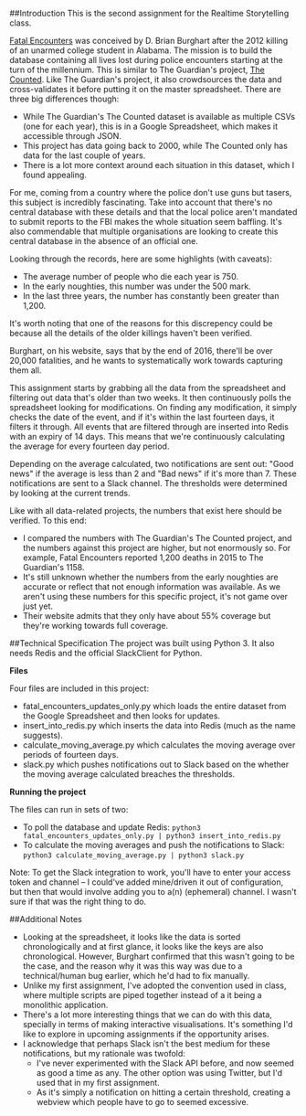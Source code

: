 ##Introduction
This is the second assignment for the Realtime Storytelling class.

[Fatal Encounters](http://www.fatalencounters.org) was conceived by D. Brian Burghart after the 2012 killing of an unarmed college student in Alabama. The mission is to build the database containing all lives lost during police encounters starting at the turn of the millennium. This is similar to The Guardian's project, [The Counted](http://www.theguardian.com/us-news/2015/oct/06/suicide-by-cop-the-counted). Like The Guardian's project, it also crowdsources the data and cross-validates it before putting it on the master spreadsheet. There are three big differences though:

- While The Guardian's The Counted dataset is available as multiple CSVs (one for each year), this is in a Google Spreadsheet, which makes it accessible through JSON. 
- This project has data going back to 2000, while The Counted only has data for the last couple of years. 
- There is a lot more context around each situation in this dataset, which I found appealing. 

For me, coming from a country where the police don't use guns but tasers, this subject is incredibly fascinating. Take into account that there's no central database with these details and that the local police aren't mandated to submit reports to the FBI makes the whole situation seem baffling. It's also commendable that multiple organisations are looking to create this central database in the absence of an official one.

Looking through the records, here are some highlights (with caveats): 
- The average number of people who die each year is 750. 
- In the early noughties, this number was under the 500 mark. 
- In the last three years, the number has constantly been greater than 1,200. 

It's worth noting that one of the reasons for this discrepency could be because all the details of the older killings haven't been verified. 

Burghart, on his website, says that by the end of 2016, there'll be over 20,000 fatalities, and he wants to systematically work towards capturing them all. 

This assignment starts by grabbing all the data from the spreadsheet and filtering out data that's older than two weeks. It then continuously polls the spreadsheet looking for modifications. On finding any modification, it simply checks the date of the event, and if it's within the last fourteen days, it filters it through. All events that are filtered through are inserted into Redis with an expiry of 14 days. This means that we're continuously calculating the average for every fourteen day period. 

Depending on the average calculated, two notifications are sent out: "Good news" if the average is less than 2 and "Bad news" if it's more than 7. These notifications are sent to a Slack channel. The thresholds were determined by looking at the current trends. 

Like with all data-related projects, the numbers that exist here should be verified. To this end: 
- I compared the numbers with The Guardian's The Counted project, and the numbers against this project are higher, but not enormously so. For example, Fatal Encounters reported 1,200 deaths in 2015 to The Guardian's 1158. 
- It's still unknown whether the numbers from the early noughties are accurate or reflect that not enough information was available. As we aren't using these numbers for this specific project, it's not game over just yet.
- Their website admits that they only have about 55% coverage but they're working towards full coverage. 

##Technical Specification 
The project was built using Python 3. 
It also needs Redis and the official SlackClient for Python.

**Files**

Four files are included in this project:
- fatal_encounters_updates_only.py which loads the entire dataset from the Google Spreadsheet and then looks for updates. 
- insert_into_redis.py which inserts the data into Redis (much as the name suggests). 
- calculate_moving_average.py which calculates the moving average over periods of fourteen days. 
- slack.py which pushes notifications out to Slack based on the whether the moving average calculated breaches the thresholds. 

**Running the project**

The files can run in sets of two: 
- To poll the database and update Redis:
`python3 fatal_encounters_updates_only.py | python3 insert_into_redis.py`
- To calculate the moving averages and push the notifications to Slack: 
`python3 calculate_moving_average.py | python3 slack.py`

Note: To get the Slack integration to work, you'll have to enter your access token and channel – I could've added mine/driven it out of configuration, but then that would involve adding you to a(n) (ephemeral) channel. I wasn't sure if that was the right thing to do. 

##Additional Notes
- Looking at the spreadsheet, it looks like the data is sorted chronologically and at first glance, it looks like the keys are also chronological. However, Burghart confirmed that this wasn't going to be the case, and the reason why it was this way was due to a technical/human bug earlier, which he'd had to fix manually. 
- Unlike my first assignment, I've adopted the convention used in class, where multiple scripts are piped together instead of a it being a monolithic application. 
- There's a lot more interesting things that we can do with this data, specially in terms of making interactive visualisations. It's something I'd like to explore in upcoming assignments if the opportunity arises. 
- I acknowledge that perhaps Slack isn't the best medium for these notifications, but my rationale was twofold:
  - I've never experimented with the Slack API before, and now seemed as good a time as any. The other option was using Twitter, but I'd used that in my first assignment. 
  - As it's simply a notification on hitting a certain threshold, creating a webview which people have to go to seemed excessive. 
